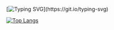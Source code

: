 [![Typing SVG](https://readme-typing-svg.demolab.com?font=Unbounded&weight=300&pause=1000&color=C0B658&width=435&lines=hi+there!+%E3%83%BE(%E3%83%BB%CF%89%E3%83%BB*))](https://git.io/typing-svg)

[![Top Langs](https://github-readme-stats-sigma-five.vercel.app/api/top-langs/?username=brishar0n&layout=compact&theme=gruvbox)](https://github-readme-stats-git-masterrstaa-rickstaa.vercel.app/api/top-langs/?username=brishar0n)
